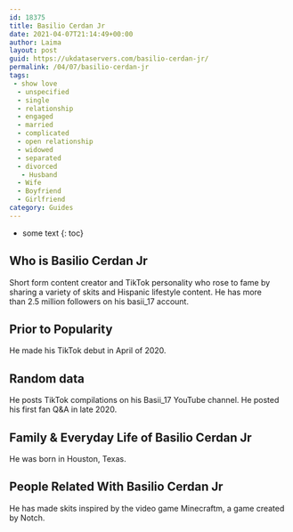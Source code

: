 ```yaml
---
id: 18375
title: Basilio Cerdan Jr
date: 2021-04-07T21:14:49+00:00
author: Laima
layout: post
guid: https://ukdataservers.com/basilio-cerdan-jr/
permalink: /04/07/basilio-cerdan-jr
tags:
 - show love
  - unspecified
  - single
  - relationship
  - engaged
  - married
  - complicated
  - open relationship
  - widowed
  - separated
  - divorced
   - Husband
  - Wife
  - Boyfriend
  - Girlfriend
category: Guides
---
```


* some text
{: toc}


## Who is Basilio Cerdan Jr
                  
                  
                  
Short form content creator and TikTok personality who rose to fame by sharing a variety of skits and Hispanic lifestyle content. He has more than 2.5 million followers on his basii_17 account.
                  
              
            
              
            
                
                
                
## Prior to Popularity
                  
                  
                  
He made his TikTok debut in April of 2020.
                  
              
            
              
            
                
                
                
## Random data
                  
                  
                  
He posts TikTok compilations on his Basii_17 YouTube channel. He posted his first fan Q&A in late 2020. 
                  
              
            
              
            
                
                
                
## Family & Everyday Life of Basilio Cerdan Jr
                  
                  
                  
He was born in Houston, Texas.
                  
              
            
              
            
                
                
                
## People Related With Basilio Cerdan Jr
                  
                  
                  
He has made skits inspired by the video game Minecraftm, a game created by Notch. 
                  
              
            
              
            
                
              
            
              
              
            
            
              
            
          
          
          